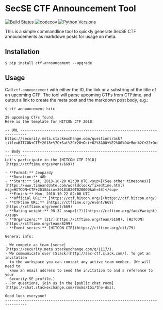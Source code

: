 # SecSE CTF Announcement Tool

[![Build Status](https://travis-ci.org/secse-ctf/announcement-tool.svg?branch=master)](https://travis-ci.org/secse-ctf/announcement-tool)
[![codecov](https://codecov.io/gh/secse-ctf/announcement-tool/branch/master/graph/badge.svg)](https://codecov.io/gh/secse-ctf/announcement-tool)
[![Python Versions](https://img.shields.io/pypi/pyversions/ctf-announcement.svg)](https://pypi.python.org/pypi/ctf-announcement)

This is a simple commandline tool to quickly generate SecSE CTF announcements as markdown posts for usage on meta.

## Installation

    $ pip install ctf-announcement --upgrade

## Usage

Call `ctf-announcement` with either the ID, the link or a substring of the title of an upcoming CTF. The tool will parse upcoming CTFs from CTFtime, and output a link to create the meta post and the markdown post body, e.g.:

```
$ ctf-announcement hitc

29 upcoming CTFs found.
Here is the template for HITCON CTF 2018:

-- URL -------------------------------------------------------------------------
https://security.meta.stackexchange.com/questions/ask?title=HITCON+CTF+2018+%7C+Sat%2C+20+Oct+02%3A00+%E2%80%94+Mon%2C+22+Oct+02%3A00+UTC+%2848h%29&tags=ctf,discussion

-- Body ------------------------------------------------------------------------
Let's participate in the [HITCON CTF 2018](https://ctftime.org/event/669)!

- **Format:** Jeopardy
- **Duration:** 48h
- **Start:** Sat, 2018-10-20 02:00 UTC <sup>[(See other timezones)](https://www.timeanddate.com/worldclock/fixedtime.html?msg=HITCON+CTF+2018&iso=20181020T020000&ah=48)</sup>
- **Finish:** Mon, 2018-10-22 02:00 UTC
- **Official URL:** [https://ctf.hitcon.org/](https://ctf.hitcon.org/)
- **CTFtime URL:** [https://ctftime.org/event/669](https://ctftime.org/event/669)
- **Rating weight:** 98.32 <sup>[(?)](https://ctftime.org/faq/#weight)</sup>
- **Organizers:** [217](https://ctftime.org/team/5160), [HITCON](https://ctftime.org/team/8299)
- **Event series:** [HITCON CTF](https://ctftime.org/ctf/79)

General info:

- We compete as team [secse](https://security.meta.stackexchange.com/q/1117/).
- We communicate over [Slack](http://sec-ctf.slack.com/). To get an invitation
  to the workspace you can contact any active team member. (We will need to
  know an email address to send the invitation to and a reference to your
  Security.SE profile.)
- For questions, join us in the [public chat room](https://chat.stackexchange.com/rooms/151/the-dmz).

Good luck everyone!
--------------------------------------------------------------------------------
```
